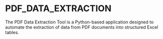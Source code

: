 # PDF_DATA_EXTRACTION
The PDF Data Extraction Tool is a Python-based application designed to automate the extraction of data from PDF documents into structured Excel tables. 
